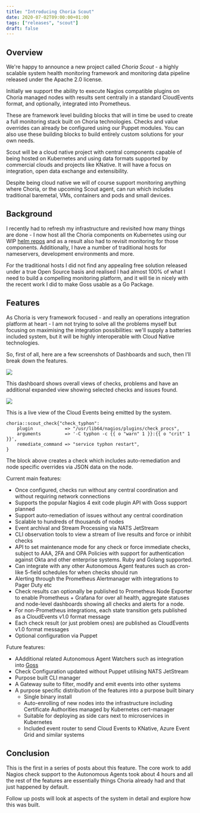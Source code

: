 ```yaml
---
title: "Introducing Choria Scout"
date: 2020-07-02T09:00:00+01:00
tags: ["releases", "scout"]
draft: false
---
```


## Overview

We're happy to announce a new project called *Choria Scout* - a highly scalable system health monitoring framework 
and monitoring data pipeline released under the Apache 2.0 license.

Initially we support the ability to execute Nagios compatible plugins on Choria managed nodes with results sent centrally
in a standard CloudEvents format, and optionally, integrated into Prometheus.

These are framework level building blocks that will in time be used to create a full monitoring stack built on Choria 
technologies. Checks and value overrides can already be configured using our Puppet modules. You can also use these
building blocks to build entirely custom solutions for your own needs.

Scout will be a cloud native project with central components capable of being hosted on Kubernetes and using data formats
supported by commercial clouds and projects like KNative. It will have a focus on integration, open data exchange and
extensibility.

Despite being cloud native we will of course support monitoring anything where Choria, or the upcoming Scout agent, can
run which includes traditional baremetal, VMs, containers and pods and small devices.

## Background

I recently had to refresh my infrastructure and revisited how many things are done - I now host all the Choria 
components on Kubernetes using our WIP [helm repos](https://github.com/choria-io/helm) and as a result also had to 
revisit monitoring for those components. Additionally, I have a number of traditional hosts for nameservers, development
environments and more.

For the traditional hosts I did not find any appealing free solution released under a true Open Source basis and realised
I had almost 100% of what I need to build a compelling monitoring platform, and it will tie in nicely with the recent
work I did to make Goss usable as a Go Package.
 
## Features

As Choria is very framework focused - and really an operations integration platform at heart - I am not trying to solve
all the problems myself but focusing on maximising the integration possibilities: we'll supply a batteries included
system, but it will be highly interoperable with Cloud Native technologies. 

So, first of all, here are a few screenshots of Dashboards and such, then I’ll break down the features.

![](health-overview-small.png)

This dashboard shows overall views of checks, problems and have an additional expanded view showing selected checks
and issues found.

![](machine-watch.png)

This is a live view of the Cloud Events being emitted by the system.

```puppet
choria::scout_check{"check_typhon":
    plugin            => "/usr/lib64/nagios/plugins/check_procs",
    arguments         => '-C typhon -c {{ o "warn" 1 }}:{{ o "crit" 1 }}',
    remediate_command => "service typhon restart",
}
```

The block above creates a check which includes auto-remediation and node specific overrides via JSON data on the node.

Current main features:

 * Once configured, checks run without any central coordination and without requiring network connections
 * Supports the popular Nagios 4 exit code plugin API with Goss support planned
 * Support auto-remediation of issues without any central coordination
 * Scalable to hundreds of thousands of nodes
 * Event archival and Stream Processing via NATS JetStream
 * CLI observation tools to view a stream of live results and force or inhibit checks
 * API to set maintenance mode for any check or force immediate checks, subject to AAA, 2FA and OPA Policies with support 
   for authentication against Okta and other enterprise systems. Ruby and Golang supported.
 * Can integrate with any other Autonomous Agent features such as cron-like 5-field schedules for when checks should run
 * Alerting through the Prometheus Alertmanager with integrations to Pager Duty etc
 * Check results can optionally be published to Prometheus Node Exporter to enable Prometheus + Grafana for over all 
   health, aggregate statuses and node-level dashboards showing all checks and alerts for a node.
 * For non-Prometheus integrations, each state transition gets published as a CloudEvents v1.0 format message
 * Each check result (or just problem ones) are published as CloudEvents v1.0 format messages
 * Optional configuration via Puppet
 
Future features:

 * AAdditional related Autonomous Agent Watchers such as integration into [Goss](https://github.com/aelsabbahy/goss)
 * Check Configuration updated without Puppet utilising NATS JetStream
 * Purpose built CLI manager
 * A Gateway suite to filter, modify and emit events into other systems
 * A purpose specific distribution of the features into a purpose built binary
   * Single binary install
   * Auto-enrolling of new nodes into the infrastructure including Certificate Authorities managed by Kubernetes cert-manager
   * Suitable for deploying as side cars next to microservices in Kubernetes
   * Included event router to send Cloud Events to KNative, Azure Event Grid and similar systems

## Conclusion

This is the first in a series of posts about this feature. The core work to add Nagios check support to the Autonomous
Agents took about 4 hours and all the rest of the features are essentially things Choria already had and that just
happened by default.

Follow up posts will look at aspects of the system in detail and explore how this was built.
